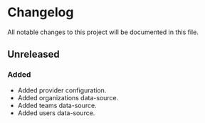 # Changelog

All notable changes to this project will be documented in this file.

## Unreleased

### Added

- Added provider configuration.
- Added organizations data-source.
- Added teams data-source.
- Added users data-source.
